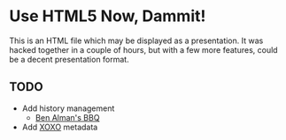 Use HTML5 Now, Dammit!
===================================================

This is an HTML file which may be displayed as a presentation. It was hacked together in a couple of hours, but with a few more features, could be a decent presentation format.

TODO
---------------------------------------------------

* Add history management
	* [Ben Alman's BBQ](http://benalman.com/projects/jquery-bbq-plugin/)
* Add [XOXO](http://microformats.org/wiki/XOXO) metadata
